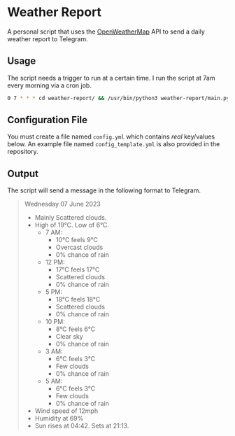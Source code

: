 # Weather Report

A personal script that uses the [OpenWeatherMap](https://openweathermap.org/api/one-call-api) API to send a daily weather report to Telegram.

## Usage

The script needs a trigger to run at a certain time. I run the script at 7am every morning via a cron job.

```sh
0 7 * * * cd weather-report/ && /usr/bin/python3 weather-report/main.py
```

## Configuration File

You must create a file named `config.yml` which contains _real_ key/values below. An example file named `config_template.yml` is also provided in the repository.

## Output

The script will send a message in the following format to Telegram.

> Wednesday 07 June 2023
> 
> - Mainly Scattered clouds.
> - High of 19°C. Low of 6°C.
>   - 7 AM:
>     - 10°C feels 9°C
>     - Overcast clouds
>     - 0% chance of rain
>   - 12 PM:
>     - 17°C feels 17°C
>     - Scattered clouds
>     - 0% chance of rain
>   - 5 PM:
>     - 18°C feels 18°C
>     - Scattered clouds
>     - 0% chance of rain
>   - 10 PM:
>     - 8°C feels 6°C
>     - Clear sky
>     - 0% chance of rain
>   - 3 AM:
>     - 6°C feels 3°C
>     - Few clouds
>     - 0% chance of rain
>   - 5 AM:
>     - 6°C feels 3°C
>     - Few clouds
>     - 0% chance of rain
> - Wind speed of 12mph
> - Humidity at 69%
> - Sun rises at 04:42. Sets at 21:13.

